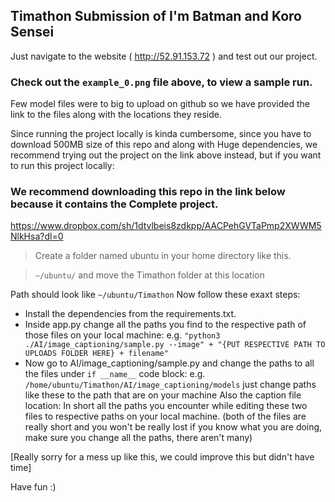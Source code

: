 ## Timathon Submission of I'm Batman and Koro Sensei

Just navigate to the website ( http://52.91.153.72 ) and test out our project.
### Check out the `example_0.png` file above, to view a sample run.

Few model files were to big to upload on github so we have provided the link to the files along with the locations they reside.

Since running the project locally is kinda cumbersome, since you have to download 500MB size of this repo and along with Huge dependencies, we recommend trying out the project on the link above instead, but if you want to run this project locally:

### We recommend downloading this repo in the link below because it contains the Complete project.
https://www.dropbox.com/sh/1dtvlbeis8zdkpp/AACPehGVTaPmp2XWWM5NlkHsa?dl=0

> Create a folder named ubuntu in your home directory like this.

>   `~/ubuntu/` and move the Timathon folder at this location

Path should look like `~/ubuntu/Timathon` 
Now follow these exaxt steps:
* Install the dependencies from the requirements.txt.
* Inside app.py change all the paths you find to the respective path of those files on your local machine:
  e.g. `"python3 ./AI/image_captioning/sample.py --image" + "{PUT RESPECTIVE PATH TO UPLOADS FOLDER HERE} + filename"`
* Now go to AI/image_captioning/sample.py and change the paths to all the files under `if __name__` code block:
  e.g. `/home/ubuntu/Timathon/AI/image_captioning/models` just change paths like these to the path that are on your machine
  Also the caption file location:
    In short all the paths you encounter while editing these two files to respective paths on your local machine.
    (both of the files are really short and you won't be really lost if you know what you are doing, make sure you change all the paths, there aren't many)

[Really sorry for a mess up like this, we could improve this but didn't have time]


Have fun :)

